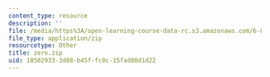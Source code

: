 ```yaml
---
content_type: resource
description: ''
file: /media/https%3A/open-learning-course-data-rc.s3.amazonaws.com/6-837-computer-graphics-fall-2012/185029333d88b45ffc0c15fad80d1d22_zero.zip
file_type: application/zip
resourcetype: Other
title: zero.zip
uid: 18502933-3d88-b45f-fc0c-15fad80d1d22
---
```

